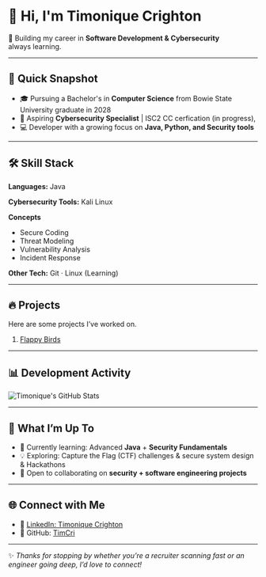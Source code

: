 # 👋 Hi, I'm Timonique Crighton  

🚀 Building my career in **Software Development & Cybersecurity**  
always learning.  

---

## 🌟 Quick Snapshot
- 🎓 Pursuing a Bachelor's in **Computer Science** from Bowie State University graduate in 2028
- 🔐 Aspiring **Cybersecurity Specialist** | ISC2 CC cerfication (in progress), 
- 💻 Developer with a growing focus on **Java, Python, and Security tools**  

---

## 🛠️ Skill Stack  

**Languages:** Java 

**Cybersecurity Tools:** Kali Linux  

**Concepts**  
- Secure Coding  
- Threat Modeling  
- Vulnerability Analysis  
- Incident Response  

**Other Tech:** Git · Linux (Learning)
  
---

## 🔥 Projects  

Here are some projects I’ve worked on.  
1. [Flappy Birds]()
---

## 📊 Development Activity  

![Timonique's GitHub Stats](https://github-readme-stats.vercel.app/api?username=TimCri&show_icons=true&theme=tokyonight)  

---

## 🎯 What I’m Up To
- 🌱 Currently learning: Advanced **Java** + **Security Fundamentals**  
- 💡 Exploring: Capture the Flag (CTF) challenges & secure system design & Hackathons 
- 🤝 Open to collaborating on **security + software engineering projects**  

---

## 🌐 Connect with Me    
- 💼 [LinkedIn: Timonique Crighton](https://www.linkedin.com/in/timonique-crighton-90475922a/)  
- 🐙 GitHub: [TimCri](https://github.com/TimCri)  

---

✨ *Thanks for stopping by whether you’re a recruiter scanning fast or an engineer going deep, I’d love to connect!*  

